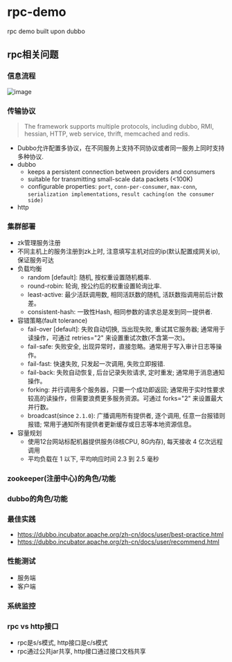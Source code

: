 # rpc-demo
rpc demo built upon dubbo

## rpc相关问题
### 信息流程
![image](https://dubbo.incubator.apache.org/docs/zh-cn/user/sources/images/dubbo-architecture.jpg)

### 传输协议
> The framework supports multiple protocols, including dubbo, RMI, hessian, HTTP, web service, thrift, memcached and redis.
* Dubbo允许配置多协议，在不同服务上支持不同协议或者同一服务上同时支持多种协议.
* dubbo
    - keeps a persistent connection between providers and consumers
    - suitable for transmitting small-scale data packets (<100K)
    - configurable properties: `port`, `conn-per-consumer`, `max-conn`, `serialization implementations`, `result caching(on the consumer side)`
* http


### 集群部署
* zk管理服务注册
* 不同主机上的服务注册到zk上时, 注意填写主机对应的ip(默认配置成网关ip), 保证服务可达
* 负载均衡
    - random [default]: 随机, 按权重设置随机概率.
    - round-robin: 轮询, 按公约后的权重设置轮询比率.
    - least-active: 最少活跃调用数, 相同活跃数的随机, 活跃数指调用前后计数差。
    - consistent-hash: 一致性Hash, 相同参数的请求总是发到同一提供者.
* 容错策略(fault tolerance)
    - fail-over [default]: 失败自动切换, 当出现失败, 重试其它服务器; 通常用于读操作，可通过 retries="2" 来设置重试次数(不含第一次)。
    - fail-safe: 失败安全, 出现异常时，直接忽略。通常用于写入审计日志等操作。
    - fail-fast: 快速失败, 只发起一次调用, 失败立即报错.
    - fail-back: 失败自动恢复, 后台记录失败请求, 定时重发; 通常用于消息通知操作。
    - forking: 并行调用多个服务器，只要一个成功即返回; 通常用于实时性要求较高的读操作，但需要浪费更多服务资源。可通过 forks="2" 来设置最大并行数。
    - broadcast(since `2.1.0`): 广播调用所有提供者, 逐个调用, 任意一台报错则报错; 常用于通知所有提供者更新缓存或日志等本地资源信息。
* 容量规划
    - 使用12台网站标配机器提供服务(8核CPU, 8G内存), 每天接收 4 亿次远程调用
    - 平均负载在 1 以下, 平均响应时间 2.3 到 2.5 毫秒


### zookeeper(注册中心)的角色/功能

### dubbo的角色/功能

### 最佳实践
* https://dubbo.incubator.apache.org/zh-cn/docs/user/best-practice.html
* https://dubbo.incubator.apache.org/zh-cn/docs/user/recommend.html

### 性能测试
* 服务端
* 客户端

### 系统监控

### rpc vs http接口
* rpc是s/s模式, http接口是c/s模式
* rpc通过公共jar共享, http接口通过接口文档共享
